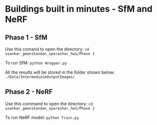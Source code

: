 # Buildings built in minutes - SfM and NeRF

## Phase 1 - SfM
Use this comand to open the directory:
`cd usankar_gmanikandan_sparashar_hw1/Phase 1`

To run SfM:
`python Wrapper.py`


All the results will be stored in the folder shown below:
`./Data/IntermediateOutputImages/`


## Phase 2 - NeRF
Use this command to open the directory:
`cd usankar_gmanikandan_sparashar_hw1/Phase 2`

To run NeRF model:
`python Train.py`
